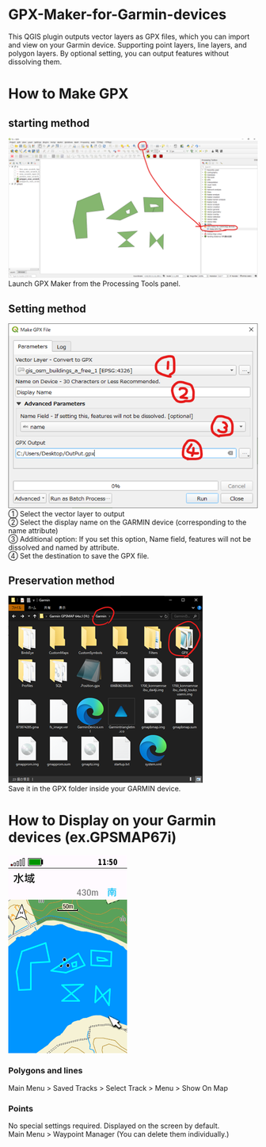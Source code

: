 # GPX-Maker-for-Garmin-devices
This QGIS plugin outputs vector layers as GPX files, which you can import and view on your Garmin device. Supporting point layers, line layers, and polygon layers. By optional setting, you can output features without dissolving them.<br>

# How to Make GPX
## starting method
![画像名](./001.png)<br>
Launch GPX Maker from the Processing Tools panel.<br>
## Setting method
![画像名](./002.png)<br>
① Select the vector layer to output<br>
② Select the display name on the GARMIN device (corresponding to the name attribute)<br>
③ Additional option: If you set this option, Name field, features will not be dissolved and named by attribute.<br>
④ Set the destination to save the GPX file.<br>

## Preservation method
![画像名](./003.png)<br>
Save it in the GPX folder inside your GARMIN device.<br>

# How to Display on your Garmin devices (ex.GPSMAP67i)
![画像名](./67.bmp)<br>
### Polygons and lines
Main Menu > Saved Tracks > Select Track > Menu > Show On Map<br>

### Points
No special settings required. Displayed on the screen by default.<br>
Main Menu > Waypoint Manager (You can delete them individually.)
